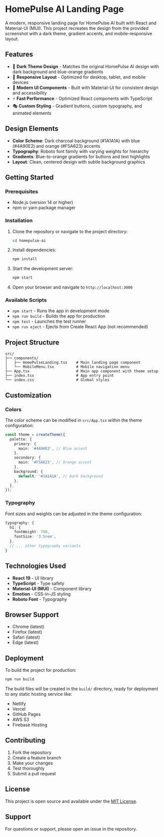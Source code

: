 # HomePulse AI Landing Page

A modern, responsive landing page for HomePulse AI built with React and Material-UI (MUI). This project recreates the design from the provided screenshot with a dark theme, gradient accents, and mobile-responsive layout.

## Features

- 🎨 **Dark Theme Design** - Matches the original HomePulse AI design with dark background and blue-orange gradients
- 📱 **Responsive Layout** - Optimized for desktop, tablet, and mobile devices
- 🎯 **Modern UI Components** - Built with Material-UI for consistent design and accessibility
- ⚡ **Fast Performance** - Optimized React components with TypeScript
- 🎭 **Custom Styling** - Gradient buttons, custom typography, and animated elements

## Design Elements

- **Color Scheme**: Dark charcoal background (#1A1A1A) with blue (#4A90E2) and orange (#F5A623) accents
- **Typography**: Roboto font family with varying weights for hierarchy
- **Gradients**: Blue-to-orange gradients for buttons and text highlights
- **Layout**: Clean, centered design with subtle background graphics

## Getting Started

### Prerequisites

- Node.js (version 14 or higher)
- npm or yarn package manager

### Installation

1. Clone the repository or navigate to the project directory:
   ```bash
   cd homepulse-ai
   ```

2. Install dependencies:
   ```bash
   npm install
   ```

3. Start the development server:
   ```bash
   npm start
   ```

4. Open your browser and navigate to `http://localhost:3000`

### Available Scripts

- `npm start` - Runs the app in development mode
- `npm run build` - Builds the app for production
- `npm test` - Launches the test runner
- `npm run eject` - Ejects from Create React App (not recommended)

## Project Structure

```
src/
├── components/
│   ├── HomePulseLanding.tsx    # Main landing page component
│   └── MobileMenu.tsx          # Mobile navigation menu
├── App.tsx                     # Main app component with theme setup
├── index.tsx                   # App entry point
└── index.css                   # Global styles
```

## Customization

### Colors
The color scheme can be modified in `src/App.tsx` within the theme configuration:

```typescript
const theme = createTheme({
  palette: {
    primary: {
      main: '#4A90E2', // Blue accent
    },
    secondary: {
      main: '#F5A623', // Orange accent
    },
    background: {
      default: '#1A1A1A', // Dark background
    },
  },
});
```

### Typography
Font sizes and weights can be adjusted in the theme configuration:

```typescript
typography: {
  h1: {
    fontWeight: 700,
    fontSize: '3.5rem',
  },
  // ... other typography variants
}
```

## Technologies Used

- **React 19** - UI library
- **TypeScript** - Type safety
- **Material-UI (MUI)** - Component library
- **Emotion** - CSS-in-JS styling
- **Roboto Font** - Typography

## Browser Support

- Chrome (latest)
- Firefox (latest)
- Safari (latest)
- Edge (latest)

## Deployment

To build the project for production:

```bash
npm run build
```

The build files will be created in the `build/` directory, ready for deployment to any static hosting service like:

- Netlify
- Vercel
- GitHub Pages
- AWS S3
- Firebase Hosting

## Contributing

1. Fork the repository
2. Create a feature branch
3. Make your changes
4. Test thoroughly
5. Submit a pull request

## License

This project is open source and available under the [MIT License](LICENSE).

## Support

For questions or support, please open an issue in the repository.
